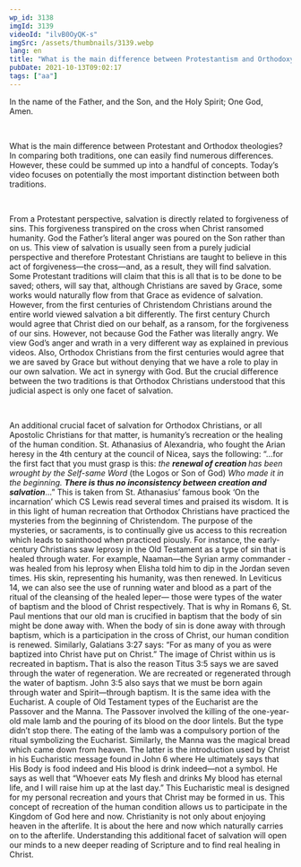 ```yaml
---
wp_id: 3138
imgId: 3139
videoId: "ilvB0OyQK-s"
imgSrc: /assets/thumbnails/3139.webp
lang: en
title: "What is the main difference between Protestantism and Orthodoxy?"
pubDate: 2021-10-13T09:02:17
tags: ["aa"]
---
```


<p><span data-contrast="auto">In the name of the Father, and the Son, and the Holy Spirit; One God, Amen. </span><span data-ccp-props="{&quot;201341983&quot;:0,&quot;335559739&quot;:200,&quot;335559740&quot;:276}"> </span></p>
<p>&nbsp;</p>
<p><span data-contrast="auto">What is the main difference between Protestant and Orthodox theologies? In comparing both traditions, one can easily find numerous differences. However, these could be summed up into a handful of concepts. Today’s video focuses on potentially the most important distinction between both traditions. </span><span data-ccp-props="{&quot;201341983&quot;:0,&quot;335559739&quot;:200,&quot;335559740&quot;:276}"> </span></p>
<p><span data-ccp-props="{&quot;201341983&quot;:0,&quot;335559739&quot;:200,&quot;335559740&quot;:276}"> </span></p>
<p><span data-contrast="auto">From a Protestant perspective, salvation is directly related to forgiveness of sins. This forgiveness transpired on the cross when Christ ransomed humanity. God the Father’s literal anger was poured on the Son rather than on us. This view of salvation is usually seen from a purely judicial perspective and therefore Protestant Christians are taught to believe in this act of forgiveness—the cross—and, as a result, they will find salvation. Some Protestant traditions will claim that this is all that is to be done to be saved; others, will say that, although Christians are saved by Grace, some works would naturally flow from that Grace as evidence of salvation. However, from the first centuries of Christendom Christians around the entire world viewed salvation a bit differently. The first century Church would agree that Christ died on our behalf, as a ransom, for the forgiveness of our sins. However, not because God the Father was literally angry. We view God’s anger and wrath in a very different way as explained in previous videos. Also, Orthodox Christians from the first centuries would agree that we are saved by Grace but without denying that we have a role to play in our own salvation. We act in synergy with God. But the crucial difference between the two traditions is that Orthodox Christians understood that this judicial aspect is only one facet of salvation. </span><span data-ccp-props="{&quot;201341983&quot;:0,&quot;335559739&quot;:200,&quot;335559740&quot;:276}"> </span></p>
<p><span data-ccp-props="{&quot;201341983&quot;:0,&quot;335559739&quot;:200,&quot;335559740&quot;:276}"> </span></p>
<p><span data-contrast="auto">An additional crucial facet of salvation for Orthodox Christians, or all Apostolic Christians for that matter, is humanity’s recreation or the healing of the human condition. St. Athanasius of Alexandria, who fought the Arian heresy in the 4</span><span data-contrast="auto">th</span><span data-contrast="auto"> century at the council of Nicea, says the following: “…for the first fact that you must grasp is this: </span><i><span data-contrast="auto">the </span></i><b><i><span data-contrast="auto">renewal of creation </span></i></b><i><span data-contrast="auto">has been wrought by the Self-same Word </span></i><span data-contrast="auto">(the Logos or Son of God)</span><i><span data-contrast="auto"> Who made it in the beginning. </span></i><b><i><span data-contrast="auto">There is thus no inconsistency between creation and salvation</span></i></b><span data-contrast="auto">…” </span><span data-contrast="auto">This is taken from St. Athanasius’ famous book ‘On the incarnation’ which CS Lewis read several times and praised its wisdom. It is in this light of human recreation that Orthodox Christians have practiced the mysteries from the beginning of Christendom. The purpose of the mysteries, or sacraments, is to continually give us access to this recreation which leads to sainthood when practiced piously. For instance, the early-century Christians saw leprosy in the Old Testament as a type of sin that is healed through water. For example, Naaman—the Syrian army commander - was healed from his leprosy when Elisha told him to dip in the Jordan seven times. His skin, representing his humanity, was then renewed. In Leviticus 14, we can also see the use of running water and blood as a part of the ritual of the cleansing of the healed leper— those were types of the water of baptism and the blood of Christ respectively. That is why in Romans 6, St. Paul mentions that our old man is crucified in baptism that the body of sin might be done away with. When the body of sin is done away with through baptism, which is a participation in the cross of Christ, our human condition is renewed. Similarly, Galatians 3:27 says: “For as many of you as were baptized into Christ have put on Christ.” The image of Christ within us is recreated in baptism</span><b><span data-contrast="auto">. </span></b><span data-contrast="auto">That is also the reason Titus 3:5 says we are saved through the water of regeneration. We are recreated or regenerated through the water of baptism. John 3:5 also says that we must be born again through water and Spirit—through baptism. It is the same idea with the Eucharist. A couple of Old Testament types of the Eucharist are the Passover and the Manna. The Passover involved the killing of the one-year-old male lamb and the pouring of its blood on the door lintels. But the type didn’t stop there. The eating of the lamb was a compulsory portion of the ritual symbolizing the Eucharist. Similarly, the Manna was the magical bread which came down from heaven. The latter is the introduction used by Christ in his Eucharistic message found in John 6 where He ultimately says that His Body is food indeed and His blood is drink indeed—not a symbol. He says as well that “Whoever eats My flesh and drinks My blood has eternal life, and I will raise him up at the last day.” This Eucharistic meal is designed for my personal recreation and yours that Christ may be formed in us. This concept of recreation of the human condition allows us to participate in the Kingdom of God here and now. Christianity is not only about enjoying heaven in the afterlife. It is about the here and now which naturally carries on to the afterlife. Understanding this additional facet of salvation will open our minds to a new deeper reading of Scripture and to find real healing in Christ.</span><span data-ccp-props="{&quot;201341983&quot;:0,&quot;335559739&quot;:200,&quot;335559740&quot;:276}"> </span></p>
